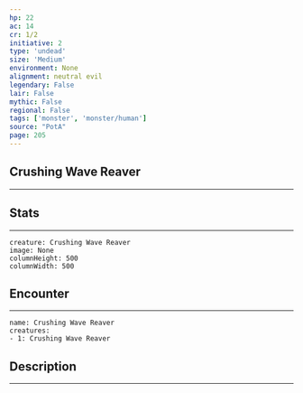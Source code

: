 ```yaml
---
hp: 22
ac: 14
cr: 1/2
initiative: 2
type: 'undead'    
size: 'Medium'
environment: None
alignment: neutral evil
legendary: False
lair: False
mythic: False
regional: False
tags: ['monster', 'monster/human']
source: "PotA"
page: 205
---
```


## Crushing Wave Reaver
---



## Stats
---

```statblock
creature: Crushing Wave Reaver
image: None
columnHeight: 500
columnWidth: 500
```

## Encounter
---

```encounter-table
name: Crushing Wave Reaver
creatures:
- 1: Crushing Wave Reaver
```

## Description
---




